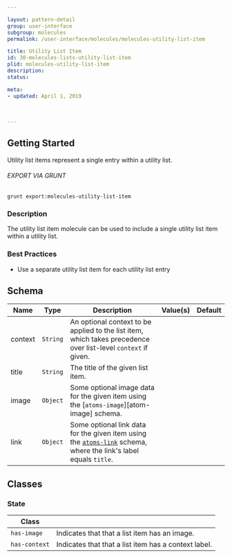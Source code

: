 ```yaml
---

layout: pattern-detail
group: user-interface
subgroup: molecules
permalink: /user-interface/molecules/molecules-utility-list-item

title: Utility List Item
id: 30-molecules-lists-utility-list-item
plid: molecules-utility-list-item
description: 
status: 

meta:
- updated: April 1, 2019
  
  
  
---
```



## Getting Started

Utility list items represent a single entry within a utility list.

###### EXPORT VIA GRUNT

```
grunt export:molecules-utility-list-item
```


### Description

The utility list item molecule can be used to include a single utility list item within a utility list.


### Best Practices

- Use a separate utility list item for each utility list entry


## Schema

| Name              | Type      | Description                                                                                           | Value(s)  | Default   |
|-------------------|-----------|-------------------------------------------------------------------------------------------------------|-----------|-----------|
| context | `String`  | An optional context to be applied to the list item, which takes precedence over list-level `context` if given.  |           |           |
| title   | `String`  | The title of the given list item.                                                                               |           |           |
| image   | `Object`  | Some optional image data for the given item using the [`atoms-image`][atom-image] schema.                       |           |           |
| link    | `Object`  | Some optional link data for the given item using the [`atoms-link`][atoms-link] schema, where the link's label equals `title`. |           |           |


## Classes

### State

| Class         |                                                       |
|---------------|-------------------------------------------------------|
| `has-image`   | Indicates that that a list item has an image.         |
| `has-context` | Indicates that that a list item has a context label.  |


[atoms-image]: /patterns/20-atoms-media-image/20-atoms-media-image.html
[atoms-link]: /patterns/20-atoms-globals-link/20-atoms-globals-link.html
